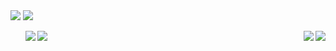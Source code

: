 <!DOCTYPE html>

<html>
  <head>
  </head>
  <body>
    <div>
      <div>
      <img
        src="https://github-readme-stats.vercel.app/api?username=jamesh48&theme=tokyonight&show_icons=true&count_private=true&hide=stars"
      />
      <img
        src="https://github-readme-stats.vercel.app/api/top-langs/?username=jamesh48&theme=tokyonight&layout=compact"
           />
      </div>
      <ul>
        <div>
          <span>
            <a href="https://github.com/jamesh48/PersonalWebsite">
              <img
                align="left"
                src="https://github-readme-stats.vercel.app/api/pin/?username=jamesh48&repo=PersonalWebsite"
              />
            </a>
          </span>
          <span>
            <a href="https://github.com/jamesh48/Strava-Report-Generator">
              <img
                align="right"
                src="https://github-readme-stats.vercel.app/api/pin/?username=jamesh48&repo=Strava-Report-Generator&show_owner=true"
              />
            </a>
        </span>
        </div>
        <div>
          <span>
            <a href="https://github.com/jamesh48/2Sides_DiscordChatbot">
              <img
                align="left"
                src="https://github-readme-stats.vercel.app/api/pin/?username=jamesh48&repo=2Sides_DiscordChatbot"
              />
            </a>
          </span>
          <span>
            <a href="https://github.com/jamesh48/Mini-Games">
              <img
                align="right"
                src="https://github-readme-stats.vercel.app/api/pin/?username=jamesh48&repo=Mini-Games&show_owner=true"
              />
            </a>
          </span>
        </div>
      </ul>
    </div>
  </body>
</html>
